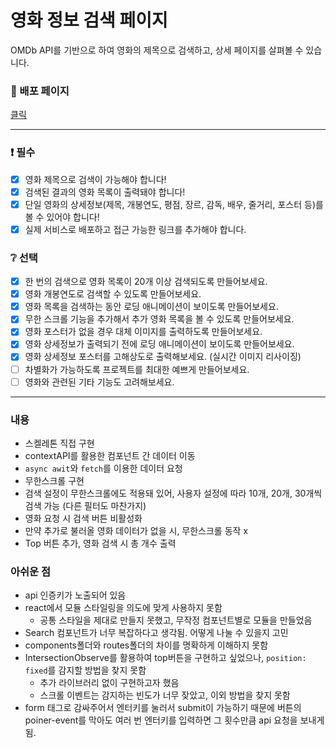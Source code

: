 # 영화 정보 검색 페이지

OMDb API를 기반으로 하여 영화의 제목으로 검색하고, 상세 페이지를 살펴볼 수 있습니다.

### :link: 배포 페이지

[클릭](https://deluxe-meerkat-e39cd0.netlify.app/)

---

### ❗ 필수

- [x] 영화 제목으로 검색이 가능해야 합니다!
- [x] 검색된 결과의 영화 목록이 출력돼야 합니다!
- [x] 단일 영화의 상세정보(제목, 개봉연도, 평점, 장르, 감독, 배우, 줄거리, 포스터 등)를 볼 수 있어야 합니다!
- [x] 실제 서비스로 배포하고 접근 가능한 링크를 추가해야 합니다.

### ❔ 선택

- [x] 한 번의 검색으로 영화 목록이 20개 이상 검색되도록 만들어보세요.
- [x] 영화 개봉연도로 검색할 수 있도록 만들어보세요.
- [x] 영화 목록을 검색하는 동안 로딩 애니메이션이 보이도록 만들어보세요.
- [x] 무한 스크롤 기능을 추가해서 추가 영화 목록을 볼 수 있도록 만들어보세요.
- [x] 영화 포스터가 없을 경우 대체 이미지를 출력하도록 만들어보세요.
- [x] 영화 상세정보가 출력되기 전에 로딩 애니메이션이 보이도록 만들어보세요.
- [x] 영화 상세정보 포스터를 고해상도로 출력해보세요. (실시간 이미지 리사이징)
- [ ] 차별화가 가능하도록 프로젝트를 최대한 예쁘게 만들어보세요.
- [ ] 영화와 관련된 기타 기능도 고려해보세요.

---

### 내용

- 스켈레톤 직접 구현
- contextAPI를 활용한 컴포넌트 간 데이터 이동
- `async awit`와 `fetch`를 이용한 데이터 요청
- 무한스크롤 구현
- 검색 설정이 무한스크롤에도 적용돼 있어, 사용자 설정에 따라 10개, 20개, 30개씩 검색 가능 (다른 필터도 마찬가지)
- 영화 요청 시 검색 버튼 비활성화
- 만약 추가로 불러올 영화 데이터가 없을 시, 무한스크롤 동작 x
- Top 버튼 추가, 영화 검색 시 총 개수 출력

### 아쉬운 점

- api 인증키가 노출되어 있음
- react에서 모듈 스타일링을 의도에 맞게 사용하지 못함
  - 공통 스타일을 제대로 만들지 못했고, 무작정 컴포넌트별로 모듈을 만들었음
- Search 컴포넌트가 너무 복잡하다고 생각됨. 어떻게 나눌 수 있을지 고민
- components폴더와 routes폴더의 차이를 명확하게 이해하지 못함
- IntersectionObserve를 활용하여 top버튼을 구현하고 싶었으나, `position: fixed`를 감지할 방법을 찾지 못함
  - 추가 라이브러리 없이 구현하고자 했음
  - 스크롤 이벤트는 감지하는 빈도가 너무 잦았고, 이외 방법을 찾지 못함
- form 태그로 감싸주어서 엔터키를 눌러서 submit이 가능하기 때문에 버튼의 poiner-event를 막아도 여러 번 엔터키를 입력하면 그 횟수만큼 api 요청을 보내게 됨.
